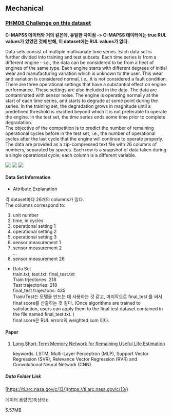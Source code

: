 ## Mechanical  
### [PHM08 Challenge on this dataset](https://ti.arc.nasa.gov/tech/dash/groups/pcoe/prognostic-data-repository/)  

__C-MAPSS 데이터와 거의 같은데, 유일한 차이점 -> C-MAPSS 데이터에는 true RUL values가 있었던 것에 반해, 이 dataset에는 RUL values가 없다.__ 

Data sets consist of multiple multivariate time series. Each data set is further divided into training and test subsets. Each time series is from a different engine – i.e., the data can be considered to be from a fleet of engines of the same type. Each engine starts with different degrees of initial wear and manufacturing variation which is unknown to the user. This wear and variation is considered normal, i.e., it is not considered a fault condition. There are three operational settings that have a substantial effect on engine performance. These settings are also included in the data. The data are contaminated with sensor noise.
The engine is operating normally at the start of each time series, and starts to degrade at some point during the series. In the training set, the degradation grows in magnitude until a predefined threshold is reached beyond which it is not preferable to operate the engine. In the test set, the time series ends some time prior to complete degradation.  
The objective of the competition is to predict the number of remaining operational cycles before in the test set, i.e., the number of operational cycles after the last cycle that the engine will continue to operate properly.  
The data are provided as a zip-compressed text file with 26 columns of numbers, separated by spaces. Each row is a snapshot of data taken during a single operational cycle; each column is a different variable.  

![](https://img.shields.io/badge/competition-gray.svg)
![](https://img.shields.io/badge/scoring_and_ranking-gray.svg) ![](<https://img.shields.io/badge/simulation-yes-blue.svg>)      

#### Data Set Information   

- Attribute Explanation   

각 dataset마다 26개의 columns가 있다.  
The columns correspond to:  

1)	unit number  
2)	time, in cycles  
3)	operational setting 1  
4)	operational setting 2  
5)	operational setting 3  
6)	sensor measurement  1  
7)	sensor measurement  2  
...
26)	sensor measurement  26   


- Data Set  
  train.txt, test.txt, final_test.txt     
  Train trjectories: 218   
  Test trajectories: 218   
  final_test trajectoris: 435    
  Train/Test는 모델을 만드는 데 사용하는 것 같고, 마지막으로 final_test 를 써서 final score를 산출하는 것 같다. 
  (Once algorithms are trained to satisfaction, users can apply them to the final test dataset contained in the file named final_test.txt. )  
  final score은 RUL errors의 weighted sum 이다.    

#### Paper   

1. [Long Short-Term Memory Network for Remaining
   Useful Life Estimation](<http://www.hitachi-america.us/rd/about_us/bdl/docs/LSTM_RUL.PDF>)    

   keywords: LSTM, Multi-Layer Perceptron (MLP), Support Vector Regression (SVR), Relevance Vector Regression (RVR) and Convolutional Neural Network (CNN)    


##### Data Folder Link   
[https://ti.arc.nasa.gov/c/13/](https://ti.arc.nasa.gov/c/13/)    

데이터 용량(압축상태):  

5.57MB  

